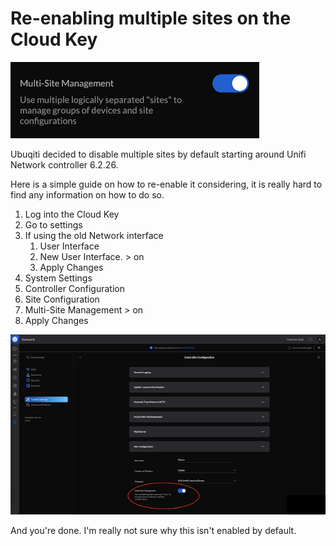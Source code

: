# Re-enabling multiple sites on the Cloud Key
![](img/uck-enable-multisite-cover.png)

Ubuqiti decided to disable multiple sites by default starting around Unifi Network controller 6.2.26.


Here is a simple guide on how to re-enable it considering, it is really hard to find any information on how to do so.
1. Log into the Cloud Key
2. Go to settings 
3. If using the old Network interface 
    1. User Interface
    2. New User Interface. > on
   1. Apply Changes
4. System Settings
5. Controller Configuration
6. Site Configuration
7. Multi-Site Management > on
8. Apply Changes


![](img/uck-enable-multisite-settings.png)


And you're done. I'm really not sure why this isn't enabled by default.